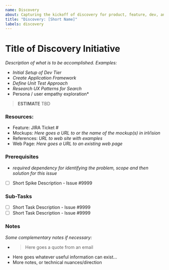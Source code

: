 ```yaml
---
name: Discovery
about: Capturing the kickoff of discovery for product, feature, dev, and design work.
title: "Discovery: [Short Name]"
labels: discovery
---
```


# Title of Discovery Initiative

*Description of what is to be accomplished.*
*Examples:*
* *Initial Setup of Dev Tier*
* *Create Application Framework*
* *Define Unit Test Approach*
* *Research UX Patterns for Search*
* Persona / user empathy exploration*

> **ESTIMATE** TBD

### Resources:
* Feature: JIRA Ticket #
* Mockups: *Here goes a URL to or the name of the mockup(s) in inVision*
* References: *URL to web site with examples*
* Web Page: *Here goes a URL to an existing web page*

### Prerequisites
- *required dependency for identifying the problem, scope and then solution for this issue*
- [ ] Short Spike Description - Issue #9999

### Sub-Tasks
- [ ] Short Task Description - Issue #9999
- [ ] Short Task Description - Issue #9999

### Notes

*Some complementary notes if necessary:*

* > Here goes a quote from an email
* Here goes whatever useful information can exist…
* More notes, or technical nuances/direction
